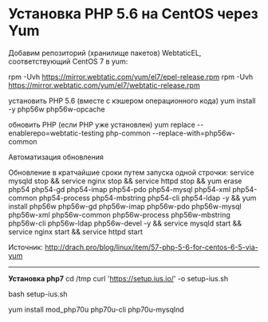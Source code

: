 # Установка PHP 5.6 на CentOS через Yum


Добавим репозиторий (хранилище пакетов) WebtaticEL, соответствующий CentOS 7 в yum:

rpm -Uvh https://mirror.webtatic.com/yum/el7/epel-release.rpm
rpm -Uvh https://mirror.webtatic.com/yum/el7/webtatic-release.rpm

установить PHP 5.6 (вместе с кэшером операционного кода)
yum install -y php56w php56w-opcache

обновить PHP (если PHP уже установлен)
yum replace --enablerepo=webtatic-testing php-common --replace-with=php56w-common


Автоматизация обновления

Обновление в кратчайшие сроки путем запуска одной строчки:
service mysqld stop && service nginx stop && service httpd stop && yum erase php54 php54-gd  php54-imap php54-pdo php54-mysql php54-xml php54-common php54-process php54-mbstring  php54-cli php54-ldap -y && yum install php56w php56w-gd  php56w-imap php56w-pdo php56w-mysql php56w-xml php56w-common php56w-process php56w-mbstring  php56w-cli php56w-ldap php56w-devel -y && service mysqld start && service nginx start && service httpd start


Источник: http://drach.pro/blog/linux/item/57-php-5-6-for-centos-6-5-via-yum

_____________________________________________________________
**Установка php7**
cd /tmp
curl 'https://setup.ius.io/' -o setup-ius.sh

bash setup-ius.sh

yum install mod_php70u php70u-cli php70u-mysqlnd



